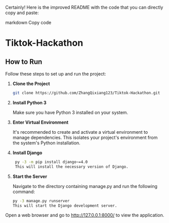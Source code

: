 Certainly! Here is the improved README with the code that you can directly copy and paste:

markdown
Copy code
# Tiktok-Hackathon

## How to Run

Follow these steps to set up and run the project:

1. **Clone the Project**
   ```bash
   git clone https://github.com/ZhangQixiang123/Tiktok-Hackathon.git
   ```

2. **Install Python 3**

      Make sure you have Python 3 installed on your system.
      
3. **Enter Virtual Environment**
      
      It's recommended to create and activate a virtual environment to manage dependencies. This isolates your project's environment from the system's Python installation.

4. **Install Django**

   ```bash
    py -3 -m pip install django~=4.0
    This will install the necessary version of Django.
   ```
5. **Start the Server**

    Navigate to the directory containing manage.py and run the following command:
    ```bash
    py -3 manage.py runserver
    This will start the Django development server.


Open a web browser and go to http://127.0.0.1:8000/ to view the application.

